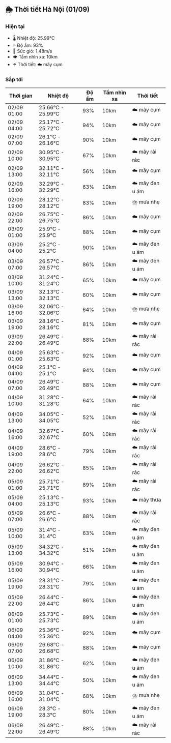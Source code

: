 ## 🌦️ Thời tiết Hà Nội (01/09)

### Hiện tại

- 🌡️ Nhiệt độ: 25.99℃
- 💦 Độ ẩm: 93%
- 💨 Sức gió: 1.48m/s
- 👁️ Tầm nhìn xa: 10km
- ☂️ Thời tiết: ☁️ mây cụm

### Sắp tới

| Thời gian | Nhiệt độ | Độ ẩm | Tầm nhìn xa | Thời tiết |
| --- | --- | --- | --- | --- |
| 02/09 01:00 | 25.66℃ - 25.99℃ | 93% | 10km | ☁️ mây cụm |
| 02/09 04:00 | 25.17℃ - 25.72℃ | 94% | 10km | ☁️ mây cụm |
| 02/09 07:00 | 26.1℃ - 26.16℃ | 90% | 10km | ☁️ mây cụm |
| 02/09 10:00 | 30.95℃ - 30.95℃ | 67% | 10km | ☁️ mây rải rác |
| 02/09 13:00 | 32.11℃ - 32.11℃ | 56% | 10km | ☁️ mây cụm |
| 02/09 16:00 | 32.29℃ - 32.29℃ | 63% | 10km | ☁️ mây đen u ám |
| 02/09 19:00 | 28.12℃ - 28.12℃ | 83% | 10km | ⛈️ mưa nhẹ |
| 02/09 22:00 | 26.75℃ - 26.75℃ | 86% | 10km | ☁️ mây cụm |
| 03/09 01:00 | 25.9℃ - 25.9℃ | 88% | 10km | ☁️ mây cụm |
| 03/09 04:00 | 25.2℃ - 25.2℃ | 90% | 10km | ☁️ mây đen u ám |
| 03/09 07:00 | 26.57℃ - 26.57℃ | 86% | 10km | ☁️ mây đen u ám |
| 03/09 10:00 | 31.24℃ - 31.24℃ | 65% | 10km | ☁️ mây cụm |
| 03/09 13:00 | 32.13℃ - 32.13℃ | 60% | 10km | ☁️ mây cụm |
| 03/09 16:00 | 32.06℃ - 32.06℃ | 64% | 10km | ⛈️ mưa nhẹ |
| 03/09 19:00 | 28.16℃ - 28.16℃ | 81% | 10km | ☁️ mây cụm |
| 03/09 22:00 | 26.49℃ - 26.49℃ | 88% | 10km | ☁️ mây rải rác |
| 04/09 01:00 | 25.63℃ - 25.63℃ | 92% | 10km | ☁️ mây cụm |
| 04/09 04:00 | 25.1℃ - 25.1℃ | 94% | 10km | ☁️ mây cụm |
| 04/09 07:00 | 26.49℃ - 26.49℃ | 88% | 10km | ☁️ mây cụm |
| 04/09 10:00 | 31.28℃ - 31.28℃ | 64% | 10km | ☁️ mây rải rác |
| 04/09 13:00 | 34.05℃ - 34.05℃ | 52% | 10km | ☁️ mây rải rác |
| 04/09 16:00 | 32.67℃ - 32.67℃ | 60% | 10km | ☁️ mây rải rác |
| 04/09 19:00 | 28.6℃ - 28.6℃ | 79% | 10km | ☁️ mây rải rác |
| 04/09 22:00 | 26.62℃ - 26.62℃ | 85% | 10km | ☁️ mây rải rác |
| 05/09 01:00 | 25.71℃ - 25.71℃ | 89% | 10km | ☁️ mây rải rác |
| 05/09 04:00 | 25.13℃ - 25.13℃ | 93% | 10km | ☁️ mây thưa |
| 05/09 07:00 | 26.6℃ - 26.6℃ | 88% | 10km | ☁️ mây rải rác |
| 05/09 10:00 | 31.4℃ - 31.4℃ | 63% | 10km | ☁️ mây đen u ám |
| 05/09 13:00 | 34.32℃ - 34.32℃ | 51% | 10km | ☁️ mây đen u ám |
| 05/09 16:00 | 30.94℃ - 30.94℃ | 66% | 10km | ☁️ mây đen u ám |
| 05/09 19:00 | 28.31℃ - 28.31℃ | 79% | 10km | ☁️ mây đen u ám |
| 05/09 22:00 | 26.44℃ - 26.44℃ | 86% | 10km | ☁️ mây đen u ám |
| 06/09 01:00 | 25.73℃ - 25.73℃ | 89% | 10km | ☁️ mây đen u ám |
| 06/09 04:00 | 25.36℃ - 25.36℃ | 92% | 10km | ☁️ mây cụm |
| 06/09 07:00 | 26.68℃ - 26.68℃ | 88% | 10km | ☁️ mây cụm |
| 06/09 10:00 | 31.86℃ - 31.86℃ | 62% | 10km | ☁️ mây đen u ám |
| 06/09 13:00 | 34.44℃ - 34.44℃ | 50% | 10km | ☁️ mây đen u ám |
| 06/09 16:00 | 31.04℃ - 31.04℃ | 68% | 10km | ⛈️ mưa nhẹ |
| 06/09 19:00 | 28.3℃ - 28.3℃ | 80% | 10km | ☁️ mây đen u ám |
| 06/09 22:00 | 26.49℃ - 26.49℃ | 88% | 10km | ☁️ mây rải rác |
